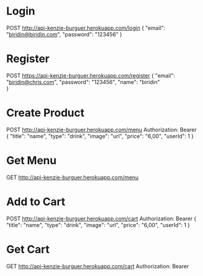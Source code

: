 # Login
POST http://api-kenzie-burguer.herokuapp.com/login
{
	"email": "biridin@biridin.com",
	"password": "123456"
}

# Register 
POST https://api-kenzie-burguer.herokuapp.com/register
{
	"email": "biridin@chris.com",
	"password": "123456",
	"name": "biridin"	
}

# Create Product 
POST http://api-kenzie-burguer.herokuapp.com/menu
Authorization: Bearer 
{
	"title": "name",
	"type": "drink",
	"image": "url",
	"price": "6,00",
	"userId": 1
}

# Get Menu 
GET http://api-kenzie-burguer.herokuapp.com/menu

# Add to Cart
POST http://api-kenzie-burguer.herokuapp.com/cart
Authorization: Bearer 
{
	"title": "name",
	"type": "drink",
	"image": "url",
	"price": "6,00",
	"userId": 1
}

# Get Cart
GET http://api-kenzie-burguer.herokuapp.com/cart
Authorization: Bearer 
